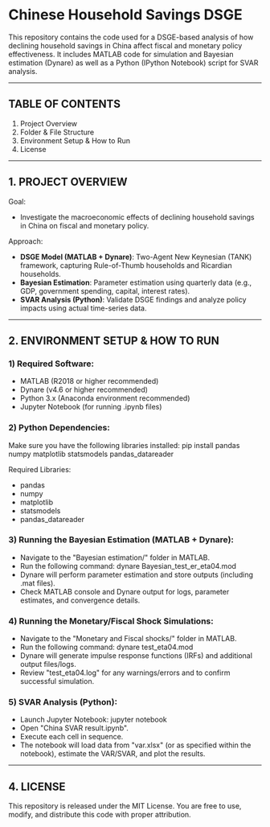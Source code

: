 # Chinese Household Savings DSGE

This repository contains the code used for a DSGE-based analysis of how declining household savings in China affect fiscal and monetary policy effectiveness. It includes MATLAB code for simulation and Bayesian estimation (Dynare) as well as a Python (IPython Notebook) script for SVAR analysis.

--------------------------------
## TABLE OF CONTENTS
1. Project Overview
2. Folder & File Structure
3. Environment Setup & How to Run
4. License

--------------------------------
## 1. PROJECT OVERVIEW

Goal:
- Investigate the macroeconomic effects of declining household savings in China on fiscal and monetary policy.

Approach:
- **DSGE Model (MATLAB + Dynare)**: Two-Agent New Keynesian (TANK) framework, capturing Rule-of-Thumb households and Ricardian households.
- **Bayesian Estimation**: Parameter estimation using quarterly data (e.g., GDP, government spending, capital, interest rates).
- **SVAR Analysis (Python)**: Validate DSGE findings and analyze policy impacts using actual time-series data.

--------------------------------
## 2. ENVIRONMENT SETUP & HOW TO RUN

### 1) Required Software:
   - MATLAB (R2018 or higher recommended)
   - Dynare (v4.6 or higher recommended)
   - Python 3.x (Anaconda environment recommended)
   - Jupyter Notebook (for running .ipynb files)

### 2) Python Dependencies:
   Make sure you have the following libraries installed:
       pip install pandas numpy matplotlib statsmodels pandas_datareader

   Required Libraries:
   - pandas
   - numpy
   - matplotlib
   - statsmodels
   - pandas_datareader

### 3) Running the Bayesian Estimation (MATLAB + Dynare):
   - Navigate to the "Bayesian estimation/" folder in MATLAB.
   - Run the following command:
         dynare Bayesian_test_er_eta04.mod
   - Dynare will perform parameter estimation and store outputs (including .mat files).
   - Check MATLAB console and Dynare output for logs, parameter estimates, and convergence details.

### 4) Running the Monetary/Fiscal Shock Simulations:
   - Navigate to the "Monetary and Fiscal shocks/" folder in MATLAB.
   - Run the following command:
         dynare test_eta04.mod
   - Dynare will generate impulse response functions (IRFs) and additional output files/logs.
   - Review "test_eta04.log" for any warnings/errors and to confirm successful simulation.

### 5) SVAR Analysis (Python):
   - Launch Jupyter Notebook:
         jupyter notebook
   - Open "China SVAR result.ipynb".
   - Execute each cell in sequence.
   - The notebook will load data from "var.xlsx" (or as specified within the notebook), estimate the VAR/SVAR, and plot the results.

--------------------------------
## 4. LICENSE

This repository is released under the MIT License.
You are free to use, modify, and distribute this code with proper attribution.
